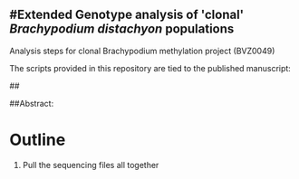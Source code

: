 #Extended Genotype analysis of 'clonal' _Brachypodium distachyon_ populations
---

Analysis steps for clonal Brachypodium methylation project (BVZ0049)

The scripts provided in this repository are tied to the published manuscript:

##<Insert fantastic paper here as a link>

##Abstract:
<insert abstract here>
# Outline

1. Pull the sequencing files all together
